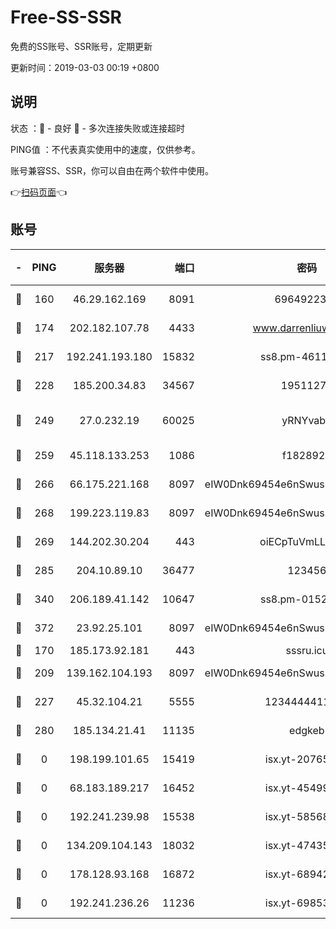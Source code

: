 # Free-SS-SSR

免费的SS账号、SSR账号，定期更新

更新时间：2019-03-03 00:19 +0800

## 说明

状态     ：🙂 - 良好 🙁 - 多次连接失败或连接超时

PING值   ：不代表真实使用中的速度，仅供参考。

账号兼容SS、SSR，你可以自由在两个软件中使用。

👉[扫码页面](https://liesauer.github.io/free-ss-ssr.github.io/)👈

## 账号

|-|PING|服务器|端口|密码|加密方式|区域|
|:----:|:----:|:-----:|-----:|:----:|:----:|:----:|
|🙂|160|46.29.162.169|8091|6964922356|aes-256-cfb|RU|
|🙂|174|202.182.107.78|4433|www.darrenliuwei.com|aes-256-cfb|JP|
|🙂|217|192.241.193.180|15832|ss8.pm-46115453|aes-256-cfb|US|
|🙂|228|185.200.34.83|34567|19511276|aes-256-cfb|US|
|🙂|249|27.0.232.19|60025|yRNYvabB|xchacha20-ietf-poly1305|HK|
|🙂|259|45.118.133.253|1086|f1828920|aes-256-cfb|SG|
|🙂|266|66.175.221.168|8097|eIW0Dnk69454e6nSwuspv9DmS201tQ0D|aes-256-cfb|US|
|🙂|268|199.223.119.83|8097|eIW0Dnk69454e6nSwuspv9DmS201tQ0D|aes-256-cfb|US|
|🙂|269|144.202.30.204|443|oiECpTuVmLLxk4Ts|aes-256-cfb|US|
|🙂|285|204.10.89.10|36477|123456|aes-256-cfb|US|
|🙂|340|206.189.41.142|10647|ss8.pm-01527155|aes-256-cfb|SG|
|🙂|372|23.92.25.101|8097|eIW0Dnk69454e6nSwuspv9DmS201tQ0D|aes-256-cfb|US|
|🙂|170|185.173.92.181|443|sssru.icu|rc4-md5|RU|
|🙂|209|139.162.104.193|8097|eIW0Dnk69454e6nSwuspv9DmS201tQ0D|aes-256-cfb|JP|
|🙂|227|45.32.104.21|5555|1234444411111|aes-256-cfb|SG|
|🙁|280|185.134.21.41|11135|edgkeb|aes-256-cfb|GB|
|🙁|0|198.199.101.65|15419|isx.yt-20765737|aes-256-cfb|US|
|🙁|0|68.183.189.217|16452|isx.yt-45499514|aes-256-cfb|SG|
|🙁|0|192.241.239.98|15538|isx.yt-58568781|aes-256-cfb|US|
|🙁|0|134.209.104.143|18032|isx.yt-47435450|aes-256-cfb|SG|
|🙁|0|178.128.93.168|16872|isx.yt-68942633|aes-256-cfb|SG|
|🙁|0|192.241.236.26|11236|isx.yt-69853329|aes-256-cfb|US|
